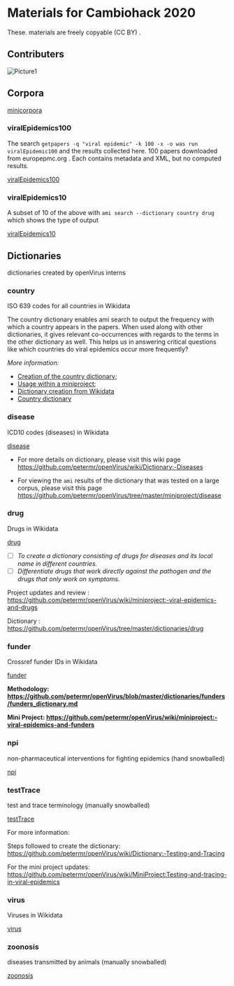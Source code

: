 # Materials for Cambiohack 2020

These. materials are freely copyable (CC BY) . 

## Contributers 
![Picture1](https://user-images.githubusercontent.com/60133925/93730768-b3284780-fbe7-11ea-8507-a84b4b605d43.jpg)

## Corpora
[minicorpora](./minicorpora/)

### viralEpidemics100

The search `getpapers -q "viral epidemic" -k 100 -x -o was run viralEpidemic100` and the results collected here.
100 papers downloaded from europepmc.org . Each contains metadata and XML, but no computed results.

[viralEpidemics100](./minicorpora/viralEpidemics100)

### viralEpidemics10
A subset of 10 of the above with `ami search --dictionary country drug` which shows the type of output

[viralEpidemics10](./minicorpora/viralEpidemics10)

## Dictionaries

dictionaries created by openVirus interns

### country

ISO 639 codes for all countries in Wikidata

The country dictionary enables ami search to output the frequency with which a country appears in the papers. When used along with other dictionaries, it gives relevant co-occurrences with regards to the terms in the other dictionary as well. This helps us in answering critical questions like which countries do viral epidemics occur more frequently?

_More information:_ 
- [Creation of the country dictionary](https://github.com/petermr/openVirus/blob/master/dictionaries/country/country_dict.md); 
- [Usage within a miniproject](https://github.com/petermr/openVirus/wiki/miniproject:-viral-epidemics-and-country); 
- [Dictionary creation from Wikidata](https://github.com/petermr/openVirus/blob/master/dictionaries/country/country_dict.md#dictionary-from-wikidata)
- [Country dictionary](./dictionaries/country.xml) 

### disease

ICD10 codes (diseases) in Wikidata

[disease](./dictionaries/disease.xml)

* For more details on dictionary, please visit this wiki page https://github.com/petermr/openVirus/wiki/Dictionary:-Diseases

* For viewing the `ami` results of the dictionary that was tested on a large corpus, please visit this page https://github.com/petermr/openVirus/tree/master/miniproject/disease

### drug

Drugs in Wikidata

[drug](./dictionaries/drug.xml)

- [ ] *To create a dictionary consisting of drugs for diseases and its local name in different countries.*
- [ ] *Differentiate drugs that work directly against the pathogen and the drugs that only work on symptoms.*

Project updates and review : https://github.com/petermr/openVirus/wiki/miniproject:-viral-epidemics-and-drugs

Dictionary : https://github.com/petermr/openVirus/tree/master/dictionaries/drug


### funder

Crossref funder IDs in Wikidata

[funder](./dictionaries/funder.xml)

**Methodology: https://github.com/petermr/openVirus/blob/master/dictionaries/funders/funders_dictionary.md**

**Mini Project: https://github.com/petermr/openVirus/wiki/miniproject:-viral-epidemics-and-funders**

### npi

non-pharmaceutical interventions for fighting epidemics (hand snowballed)

[npi](./dictionaries/npi.xml)

### testTrace

test and trace terminology (manually snowballed)

[testTrace](./dictionaries/testTrace.xml)

For more information:

Steps followed to create the dictionary: https://github.com/petermr/openVirus/wiki/Dictionary:-Testing-and-Tracing

For the mini project updates: https://github.com/petermr/openVirus/wiki/MiniProject:Testing-and-tracing-in-viral-epidemics

### virus

Viruses in Wikidata

[virus](./dictionaries/virus.xml)

### zoonosis

diseases transmitted by animals (manually snowballed)

[zoonosis](./dictionaries/zoonosis.xml)


